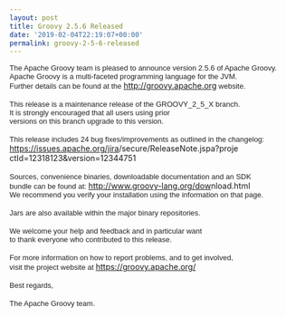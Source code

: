 ```yaml
---
layout: post
title: Groovy 2.5.6 Released
date: '2019-02-04T22:19:07+00:00'
permalink: groovy-2-5-6-released
---
```

<span style="color: #222222; font-family: Arial, Helvetica, sans-serif; font-size: small;">The Apache Groovy team is pleased to announce version 2.5.6 of Apache Groovy.</span><br style="color: #222222; font-family: Arial, Helvetica, sans-serif; font-size: small;" /><span style="color: #222222; font-family: Arial, Helvetica, sans-serif; font-size: small;">Apache Groovy is a multi-faceted programming language for the JVM.</span><br style="color: #222222; font-family: Arial, Helvetica, sans-serif; font-size: small;" /><span style="color: #222222; font-family: Arial, Helvetica, sans-serif; font-size: small;">Further details can be found at the </span><a href="http://groovy.apache.org/" rel="noreferrer" target="_blank" data-saferedirecturl="https://www.google.com/url?q=http://groovy.apache.org&amp;source=gmail&amp;ust=1549404050590000&amp;usg=AFQjCNEttb4WDDCkLYzrdA2fDOKaXwncUQ" style="color: #1155cc; font-family: Arial, Helvetica, sans-serif; font-size: small;">http://groovy.apache.org</a><span style="color: #222222; font-family: Arial, Helvetica, sans-serif; font-size: small;"> website.</span><br style="color: #222222; font-family: Arial, Helvetica, sans-serif; font-size: small;" /><br style="color: #222222; font-family: Arial, Helvetica, sans-serif; font-size: small;" /><span style="color: #222222; font-family: Arial, Helvetica, sans-serif; font-size: small;">This release is a maintenance release of the GROOVY_2_5_X branch.</span><br style="color: #222222; font-family: Arial, Helvetica, sans-serif; font-size: small;" /><span style="color: #222222; font-family: Arial, Helvetica, sans-serif; font-size: small;">It is strongly encouraged that all users using prior</span><br style="color: #222222; font-family: Arial, Helvetica, sans-serif; font-size: small;" /><span style="color: #222222; font-family: Arial, Helvetica, sans-serif; font-size: small;">versions on this branch upgrade to this version.</span><br style="color: #222222; font-family: Arial, Helvetica, sans-serif; font-size: small;" /><br style="color: #222222; font-family: Arial, Helvetica, sans-serif; font-size: small;" /><span style="color: #222222; font-family: Arial, Helvetica, sans-serif; font-size: small;">This release includes 24 bug fixes/improvements as outlined in the changelog:</span><br style="color: #222222; font-family: Arial, Helvetica, sans-serif; font-size: small;" /><a href="https://issues.apache.org/jira/secure/ReleaseNote.jspa?projectId=12318123&amp;version=12344751" rel="noreferrer" target="_blank" data-saferedirecturl="https://www.google.com/url?q=https://issues.apache.org/jira/secure/ReleaseNote.jspa?projectId%3D12318123%26version%3D12344751&amp;source=gmail&amp;ust=1549404050590000&amp;usg=AFQjCNEd0ArXauWhjFWJ8R9NUEF8kCZYmg" style="color: #1155cc; font-family: Arial, Helvetica, sans-serif; font-size: small;">https://issues.apache.org/jira<wbr />/secure/ReleaseNote.jspa?proje<wbr />ctId=12318123&amp;version=12344751</a><br style="color: #222222; font-family: Arial, Helvetica, sans-serif; font-size: small;" /><br style="color: #222222; font-family: Arial, Helvetica, sans-serif; font-size: small;" /><span style="color: #222222; font-family: Arial, Helvetica, sans-serif; font-size: small;">Sources, convenience binaries, downloadable documentation and an SDK</span><br style="color: #222222; font-family: Arial, Helvetica, sans-serif; font-size: small;" /><span style="color: #222222; font-family: Arial, Helvetica, sans-serif; font-size: small;">bundle can be found at: </span><a href="http://www.groovy-lang.org/download.html" rel="noreferrer" target="_blank" data-saferedirecturl="https://www.google.com/url?q=http://www.groovy-lang.org/download.html&amp;source=gmail&amp;ust=1549404050590000&amp;usg=AFQjCNFCOcMPK0pxUfZMpt2kiVpIHUV7Ag" style="color: #1155cc; font-family: Arial, Helvetica, sans-serif; font-size: small;">http://www.groovy-lang.org/dow<wbr />nload.html</a><br style="color: #222222; font-family: Arial, Helvetica, sans-serif; font-size: small;" /><span style="color: #222222; font-family: Arial, Helvetica, sans-serif; font-size: small;">We recommend you verify your installation using the information on that page.</span><br style="color: #222222; font-family: Arial, Helvetica, sans-serif; font-size: small;" /><br style="color: #222222; font-family: Arial, Helvetica, sans-serif; font-size: small;" /><span style="color: #222222; font-family: Arial, Helvetica, sans-serif; font-size: small;">Jars are also available within the major binary repositories.</span><br style="color: #222222; font-family: Arial, Helvetica, sans-serif; font-size: small;" /><br style="color: #222222; font-family: Arial, Helvetica, sans-serif; font-size: small;" /><span style="color: #222222; font-family: Arial, Helvetica, sans-serif; font-size: small;">We welcome your help and feedback and in particular want</span><br style="color: #222222; font-family: Arial, Helvetica, sans-serif; font-size: small;" /><span style="color: #222222; font-family: Arial, Helvetica, sans-serif; font-size: small;">to thank everyone who contributed to this release.</span><br style="color: #222222; font-family: Arial, Helvetica, sans-serif; font-size: small;" /><br style="color: #222222; font-family: Arial, Helvetica, sans-serif; font-size: small;" /><span style="color: #222222; font-family: Arial, Helvetica, sans-serif; font-size: small;">For more information on how to report problems, and to get involved,</span><br style="color: #222222; font-family: Arial, Helvetica, sans-serif; font-size: small;" /><span style="color: #222222; font-family: Arial, Helvetica, sans-serif; font-size: small;">visit the project website at </span><a href="https://groovy.apache.org/" rel="noreferrer" target="_blank" data-saferedirecturl="https://www.google.com/url?q=https://groovy.apache.org/&amp;source=gmail&amp;ust=1549404050590000&amp;usg=AFQjCNH4_TjIVhKjTybiTyOXznGHr2eQDg" style="color: #1155cc; font-family: Arial, Helvetica, sans-serif; font-size: small;">https://groovy.apache.org/</a><br style="color: #222222; font-family: Arial, Helvetica, sans-serif; font-size: small;" /><br style="color: #222222; font-family: Arial, Helvetica, sans-serif; font-size: small;" /><span style="color: #222222; font-family: Arial, Helvetica, sans-serif; font-size: small;">Best regards,</span><br style="color: #222222; font-family: Arial, Helvetica, sans-serif; font-size: small;" /><br style="color: #222222; font-family: Arial, Helvetica, sans-serif; font-size: small;" /><span style="color: #222222; font-family: Arial, Helvetica, sans-serif; font-size: small;">The Apache Groovy team.</span>
